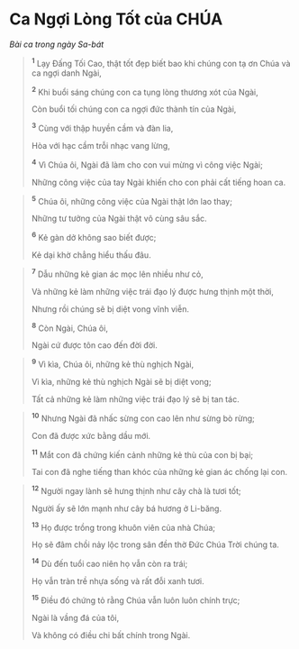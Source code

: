 # Ca Ngợi Lòng Tốt của CHÚA
*Bài ca trong ngày Sa-bát*

> <sup><b>1</b></sup> Lạy Ðấng Tối Cao, thật tốt đẹp biết bao khi chúng con tạ ơn Chúa và ca ngợi danh Ngài,
> 
> <sup><b>2</b></sup> Khi buổi sáng chúng con ca tụng lòng thương xót của Ngài,
> 
> Còn buổi tối chúng con ca ngợi đức thành tín của Ngài,
> 
> <sup><b>3</b></sup> Cùng với thập huyền cầm và đàn lia,
> 
> Hòa với hạc cầm trỗi nhạc vang lừng,
> 
> <sup><b>4</b></sup> Vì Chúa ôi, Ngài đã làm cho con vui mừng vì công việc Ngài;
> 
> Những công việc của tay Ngài khiến cho con phải cất tiếng hoan ca.
>


> <sup><b>5</b></sup> Chúa ôi, những công việc của Ngài thật lớn lao thay;
> 
> Những tư tưởng của Ngài thật vô cùng sâu sắc.
> 
> <sup><b>6</b></sup> Kẻ gàn dở không sao biết được;
> 
> Kẻ dại khờ chẳng hiểu thấu đâu.
>


> <sup><b>7</b></sup> Dẫu những kẻ gian ác mọc lên nhiều như cỏ,
> 
> Và những kẻ làm những việc trái đạo lý được hưng thịnh một thời,
> 
> Nhưng rồi chúng sẽ bị diệt vong vĩnh viễn.
> 
> <sup><b>8</b></sup> Còn Ngài, Chúa ôi,
> 
> Ngài cứ được tôn cao đến đời đời.
>


> <sup><b>9</b></sup> Vì kìa, Chúa ôi, những kẻ thù nghịch Ngài,
> 
> Vì kìa, những kẻ thù nghịch Ngài sẽ bị diệt vong;
> 
> Tất cả những kẻ làm những việc trái đạo lý sẽ bị tan tác.
>


> <sup><b>10</b></sup> Nhưng Ngài đã nhấc sừng con cao lên như sừng bò rừng;
> 
> Con đã được xức bằng dầu mới.
> 
> <sup><b>11</b></sup> Mắt con đã chứng kiến cảnh những kẻ thù của con bị bại;
> 
> Tai con đã nghe tiếng than khóc của những kẻ gian ác chống lại con.
>


> <sup><b>12</b></sup> Người ngay lành sẽ hưng thịnh như cây chà là tươi tốt;
> 
> Người ấy sẽ lớn mạnh như cây bá hương ở Li-băng.
> 
> <sup><b>13</b></sup> Họ được trồng trong khuôn viên của nhà Chúa;
> 
> Họ sẽ đâm chồi nảy lộc trong sân đền thờ Ðức Chúa Trời chúng ta.
> 
> <sup><b>14</b></sup> Dù đến tuổi cao niên họ vẫn còn ra trái;
> 
> Họ vẫn tràn trề nhựa sống và rất đỗi xanh tươi.
> 
> <sup><b>15</b></sup> Ðiều đó chứng tỏ rằng Chúa vẫn luôn luôn chính trực;
> 
> Ngài là vầng đá của tôi,
> 
> Và không có điều chi bất chính trong Ngài.
>